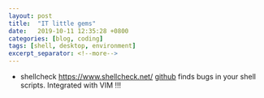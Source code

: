 ```yaml
---
layout: post
title:  "IT little gems"
date:   2019-10-11 12:35:28 +0800
categories: [blog, coding]
tags: [shell, desktop, environment]
excerpt_separator: <!--more-->
---
```


<!--more-->

  * shellcheck
https://www.shellcheck.net/ [github](https://github.com/koalaman/shellcheck)
finds bugs in your shell scripts.
Integrated with VIM !!!
